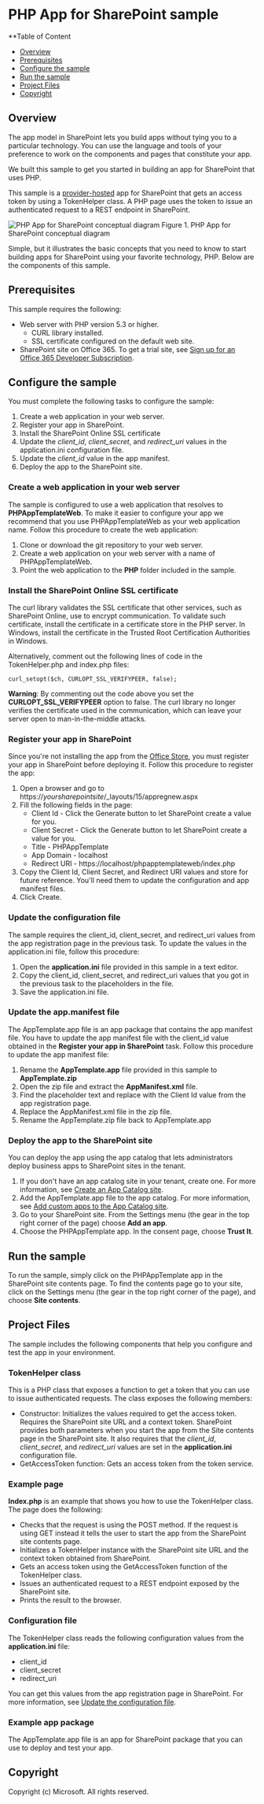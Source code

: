 # PHP App for SharePoint sample

**Table of Content
- [Overview](#overview)
- [Prerequisites](#prerequisites)
- [Configure the sample](#configure-the-sample)
- [Run the sample](#run-the-sample)
- [Project Files](#project-files)
- [Copyright](#copyright)

## Overview

The app model in SharePoint lets you build apps without tying you to a particular technology. You can use the language and tools of your preference to work on the components and pages that constitute your app. 

We built this sample to get you started in building an app for SharePoint that uses PHP. 

This sample is a [provider-hosted](http://msdn.microsoft.com/library/office/fp179887.aspx#SelfHosted) app for SharePoint that gets an access token by using a TokenHelper class. A PHP page uses the token to issue an authenticated request to a REST endpoint in SharePoint. 

<img alt="PHP App for SharePoint conceptual diagram" src="PHPAppSharePoint diagram.png">
Figure 1. PHP App for SharePoint conceptual diagram

Simple, but it illustrates the basic concepts that you need to know to start building apps for SharePoint using your favorite technology, PHP. Below are the components of this sample.

## Prerequisites

This sample requires the following:

- Web server with PHP version 5.3 or higher.
	- CURL library installed.
	- SSL certificate configured on the default web site.
- SharePoint site on Office 365. To get a trial site, see [Sign up for an Office 365 Developer Subscription](https://portal.office.com/Signup/Signup.aspx?OfferId=6881A1CB-F4EB-4db3-9F18-388898DAF510&DL=DEVELOPERPACK&ali=1).

## Configure the sample

You must complete the following tasks to configure the sample:

1. Create a web application in your web server.
2. Register your app in SharePoint.
3. Install the SharePoint Online SSL certificate
4. Update the *client_id*, *client_secret*, and *redirect_uri* values in the application.ini configuration file.
5. Update the *client_id* value in the app manifest.
6. Deploy the app to the SharePoint site.

### Create a web application in your web server

The sample is configured to use a web application that resolves to **PHPAppTemplateWeb**. To make it easier to configure your app we recommend that you use PHPAppTemplateWeb as your web application name. Follow this procedure to create the web application:
1. Clone or download the git repository to your web server.
2. Create a web application on your web server with a name of PHPAppTemplateWeb.
3. Point the web application to the **PHP** folder included in the sample.

### Install the SharePoint Online SSL certificate

The curl library validates the SSL certificate that other services, such as SharePoint Online, use to encrypt communication. To validate such certificate, install the certificate in a certificate store in the PHP server. In Windows, install the certificate in the Trusted Root Certification Authorities in Windows.

Alternatively, comment out the following lines of code in the TokenHelper.php and index.php files:

    curl_setopt($ch, CURLOPT_SSL_VERIFYPEER, false);

**Warning**: By commenting out the code above you set the **CURLOPT_SSL_VERIFYPEER** option to false. The curl library no longer verifies the certificate used in the communication, which can leave your server open to man-in-the-middle attacks.     

### Register your app in SharePoint

Since you're not installing the app from the [Office Store](http://office.microsoft.com/en-us/store-FX102759646.aspx), you must register your app in SharePoint before deploying it. Follow this procedure to register the app:

1. Open a browser and go to https://*yoursharepointsite*/_layouts/15/appregnew.aspx
2. Fill the following fields in the page:
	- Client Id - Click the Generate button to let SharePoint create a value for you.
	- Client Secret - Click the Generate button to let SharePoint create a value for you.
	- Title - PHPAppTemplate
	- App Domain - localhost
	- Redirect URI - https://localhost/phpapptemplateweb/index.php
3. Copy the Client Id, Client Secret, and Redirect URI values and store for future reference. You'll need them to update the configuration and app manifest files.
4. Click Create.

### Update the configuration file

The sample requires the client_id, client_secret, and redirect_uri values from the app registration page in the previous task. To update the values in the application.ini file, follow this procedure:

1. Open the **application.ini** file provided in this sample in a text editor.
2. Copy the client_id, client_secret, and redirect_uri values that you got in the previous task to the placeholders in the file.
3. Save the application.ini file.

### Update the app.manifest file

The AppTemplate.app file is an app package that contains the app manifest file. You have to update the app manifest file with the client_id value obtained in the **Register your app in SharePoint** task. Follow this procedure to update the app manifest file:

1. Rename the **AppTemplate.app** file provided in this sample to **AppTemplate.zip**
2. Open the zip file and extract the **AppManifest.xml** file.
3. Find the placeholder text *<your client_id value>* and replace with the Client Id value from the app registration page.
4. Replace the AppManifest.xml file in the zip file.
5. Rename the AppTemplate.zip file back to AppTemplate.app

### Deploy the app to the SharePoint site

You can deploy the app using the app catalog that lets administrators deploy business apps to SharePoint sites in the tenant.

1. If you don't have an app catalog site in your tenant, create one. For more information, see [Create an App Catalog site](http://office.microsoft.com/en-us/sharepoint-help/use-the-app-catalog-to-make-custom-business-apps-available-for-your-sharepoint-online-environment-HA102772362.aspx#_Toc347303048).
2. Add the AppTemplate.app file to the app catalog. For more information, see [Add custom apps to the App Catalog site](http://office.microsoft.com/en-us/sharepoint-help/use-the-app-catalog-to-make-custom-business-apps-available-for-your-sharepoint-online-environment-HA102772362.aspx#_Toc347303049).
3. Go to your SharePoint site. From the Settings menu (the gear in the top right corner of the page) choose **Add an app**.
4. Choose the PHPAppTemplate app. In the consent page, choose **Trust It**.

## Run the sample

To run the sample, simply click on the PHPAppTemplate app in the SharePoint site contents page. To find the contents page go to your site, click on the Settings menu (the gear in the top right corner of the page), and choose **Site contents**.

## Project Files

The sample includes the following components that help you configure and test the app in your environment.  

### TokenHelper class
This is a PHP class that exposes a function to get a token that you can use to issue authenticated requests. The class exposes the following members:
 
- Constructor: Initializes the values required to get the access token. Requires the SharePoint site URL and a context token. SharePoint provides both parameters when you start the app from the Site contents page in the SharePoint site. It also requires that the *client_id*, *client_secret*, and *redirect_uri* values are set in the **application.ini** configuration file.
- GetAccessToken function: Gets an access token from the token service.

### Example page
**Index.php** is an example that shows you how to use the TokenHelper class. The page does the following:

- Checks that the request is using the POST method. If the request is using GET instead it tells the user to start the app from the SharePoint site contents page.
- Initializes a TokenHelper instance with the SharePoint site URL and the context token obtained from SharePoint.
- Gets an access token using the GetAccessToken function of the TokenHelper class.
- Issues an authenticated request to a REST endpoint exposed by the SharePoint site.
- Prints the result to the browser.

### Configuration file
The TokenHelper class reads the following configuration values from the **application.ini** file:

- client_id
- client_secret
- redirect_uri

You can get this values from the app registration page in SharePoint. For more information, see [Update the configuration file](#update-the-configuration-file). 

### Example app package
The AppTemplate.app file is an app for SharePoint package that you can use to deploy and test your app.

## Copyright

Copyright (c) Microsoft. All rights reserved.
